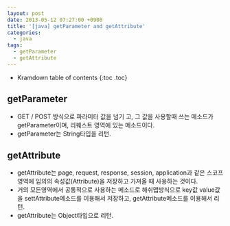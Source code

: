 ```yaml
---
layout: post
date: 2013-05-12 07:27:00 +0900
title: '[java] getParameter and getAttribute'
categories:
  - java
tags:
  - getParameter
  - getAttribute
---
```


* Kramdown table of contents
{:toc .toc}

## getParameter
- GET / POST 방식으로 파라미터 값을 넘기 고, 그 값을 사용할때 쓰는 메소드가 getParameter이며, 리퀘스트 영역에 있는 메소드이다.  
- getParameter는 String타입을 리턴.  

## getAttribute
- getAttribute는 page, request, response, session, application과 같은 스코프 영역에 임의의 속성값(Attribute)을 저장하고 가져올 때 사용하는 것이다.  
- 거의 모든영역에서 공통적으로 사용하는 메소드로 해쉬맵방식으로 key값 value값을 settAttribute메소드를 이용해서 저장하고, getAttribute메소드를 이용해서 리턴.  
- getAttribute는 Object타입으로 리턴.  
